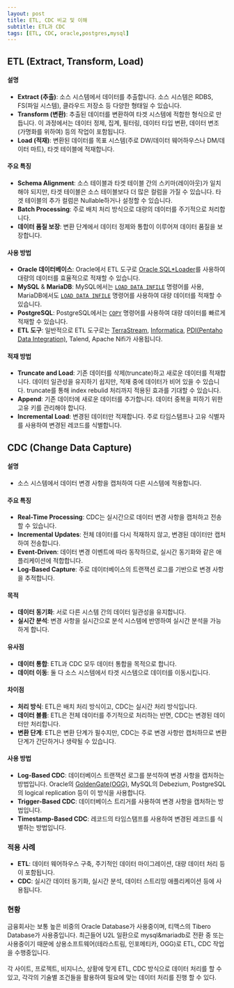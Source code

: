 ```yaml
---
layout: post
title: ETL, CDC 비교 및 이해
subtitle: ETL과 CDC
tags: [ETL, CDC, oracle,postgres,mysql]
---
```


## ETL (Extract, Transform, Load)

#### 설명
- **Extract (추출)**: 소스 시스템에서 데이터를 추출합니다. 소스 시스템은 RDBS, FS(파일 시스템), 클라우드 저장소 등 다양한 형태일 수 있습니다.
- **Transform (변환)**: 추출된 데이터를 변환하여 타겟 시스템에 적합한 형식으로 만듭니다. 이 과정에서는 데이터 정제, 집계, 필터링, 데이터 타입 변환, 데이터 변조(가명화를 위하여) 등의 작업이 포함됩니다.
- **Load (적재)**: 변환된 데이터를 목표 시스템(주로 DW/데이터 웨어하우스나 DM/데이터 마트), 타겟 테이블에 적재합니다.

#### 주요 특징
- **Schema Alignment**: 소스 테이블과 타겟 테이블 간의 스키마(레이아웃)가 일치 해야 되지만, 타겟 테이블은 소스 테이블보다 더 많은 컬럼을 가질 수 있습니다. 타겟 테이블의 추가 컬럼은 Nullable하거나 설정할 수 있습니다.
- **Batch Processing**: 주로 배치 처리 방식으로 대량의 데이터를 주기적으로 처리합니다.
- **데이터 품질 보장**: 변환 단계에서 데이터 정제와 통합이 이루어져 데이터 품질을 보장합니다.

#### 사용 방법
- **Oracle 데이터베이스**: Oracle에서 ETL 도구로 [Oracle SQL*Loader](https://docs.oracle.com/en/database/oracle/oracle-database/19/sutil/oracle-sql-loader.html#GUID-8D037494-07FA-4226-B507-E1B2ED10C144)를 사용하여 대량의 데이터를 효율적으로 적재할 수 있습니다.
- **MySQL** & **MariaDB**: MySQL에서는 [`LOAD DATA INFILE`](https://dev.mysql.com/doc/refman/8.4/en/load-data.html) 명령어를 사용, MariaDB에서도 [`LOAD DATA INFILE`](https://mariadb.com/kb/en/load-data-infile/) 명령어를 사용하여 대량 데이터를 적재할 수 있습니다.
- **PostgreSQL**: PostgreSQL에서는 [`COPY`](https://www.postgresql.org/docs/current/sql-copy.html) 명령어를 사용하여 대량 데이터를 빠르게 적재할 수 있습니다.
- **ETL 도구**: 일반적으로 ETL 도구로는 [TerraStream](https://datastreams.co.kr/products/data-integration-terastream/), [Informatica](https://www.informatica.com/kr/), [PDI(Pentaho Data Integration)](https://pentaho.com/products/pentaho-data-integration/), Talend, Apache Nifi가 사용됩니다.

#### 적재 방법
- **Truncate and Load**: 기존 데이터를 삭제(truncate)하고 새로운 데이터를 적재합니다. 데이터 일관성을 유지하기 쉽지만, 적재 중에 데이터가 비어 있을 수 있습니다. truncate를 통해 index rebulid 처리까지 적용된 효과를 기대할 수 있습니다.
- **Append**: 기존 데이터에 새로운 데이터를 추가합니다. 데이터 중복을 피하기 위한 고유 키를 관리해야 합니다.
- **Incremental Load**: 변경된 데이터만 적재합니다. 주로 타임스탬프나 고유 식별자를 사용하여 변경된 레코드를 식별합니다.

## CDC (Change Data Capture)

#### 설명
- 소스 시스템에서 데이터 변경 사항을 캡처하여  다른 시스템에 적용합니다.

#### 주요 특징
- **Real-Time Processing**: CDC는 실시간으로 데이터 변경 사항을 캡처하고 전송할 수 있습니다.
- **Incremental Updates**: 전체 데이터를 다시 적재하지 않고, 변경된 데이터만 캡처하여 전송합니다.
- **Event-Driven**: 데이터 변경 이벤트에 따라 동작하므로, 실시간 동기화와 같은 애플리케이션에 적합합니다.
- **Log-Based Capture**: 주로 데이터베이스의 트랜잭션 로그를 기반으로 변경 사항을 추적합니다.

#### 목적
- **데이터 동기화**: 서로 다른 시스템 간의 데이터 일관성을 유지합니다.
- **실시간 분석**: 변경 사항을 실시간으로 분석 시스템에 반영하여 실시간 분석을 가능하게 합니다.

#### 유사점
- **데이터 통합**: ETL과 CDC 모두 데이터 통합을 목적으로 합니다.
- **데이터 이동**: 둘 다 소스 시스템에서 타겟 시스템으로 데이터를 이동시킵니다.

#### 차이점
- **처리 방식**: ETL은 배치 처리 방식이고, CDC는 실시간 처리 방식입니다.
- **데이터 볼륨**: ETL은 전체 데이터를 주기적으로 처리하는 반면, CDC는 변경된 데이터만 처리합니다.
- **변환 단계**: ETL은 변환 단계가 필수지만, CDC는 주로 변경 사항만 캡처하므로 변환 단계가 간단하거나 생략될 수 있습니다.

#### 사용 방법
- **Log-Based CDC**: 데이터베이스 트랜잭션 로그를 분석하여 변경 사항을 캡처하는 방법입니다. Oracle의 [GoldenGate(OGG)](https://www.oracle.com/kr/integration/goldengate/), MySQL의 Debezium, PostgreSQL의 logical replication 등이 이 방식을 사용합니다.
- **Trigger-Based CDC**: 데이터베이스 트리거를 사용하여 변경 사항을 캡처하는 방법입니다.
- **Timestamp-Based CDC**: 레코드의 타임스탬프를 사용하여 변경된 레코드를 식별하는 방법입니다.

### 적용 사례
- **ETL**: 데이터 웨어하우스 구축, 주기적인 데이터 마이그레이션, 대량 데이터 처리 등이 포함됩니다.
- **CDC**: 실시간 데이터 동기화, 실시간 분석, 데이터 스트리밍 애플리케이션 등에 사용됩니다.

### 현황
금융회사는 보통 높은 비중의 Oracle Database가 사용중이며, 티맥스의 Tibero Database가 사용중입니다. 최근들어 U2L 일환으로 mysql&mariadb로 전환 중 또는 사용중이기 때문에 상용소프트웨어(테라스트림, 인포메티카, OGG)로 ETL, CDC 작업을 수행중입니다.<br><br>
각 사이트, 프로젝트, 비지니스, 상황에 맞게 ETL, CDC 방식으로 데이터 처리를 할 수 있고, 각각의 기술별 조건들을 활용하여 필요에 맞는 데이터 처리를 진행 할 수 있다.